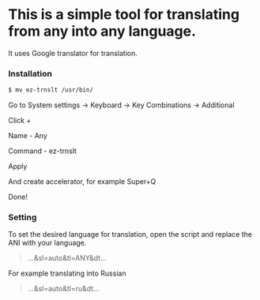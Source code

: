 # This is a simple tool for translating from any into any language.
It uses Google translator for translation. 

### Installation

```sh
$ mv ez-trnslt /usr/bin/
```
Go to System settings -> Keyboard -> Key Combinations -> Additional

Click + 

Name - Any

Command - ez-trnslt

Apply

And create accelerator, for example Super+Q

Done!

### Setting
To set the desired language for translation, open the script and replace the ANI with your language.
> ...&sl=auto&tl=ANY&dt... 

For example translating into Russian 

> ...&sl=auto&tl=ru&dt...
